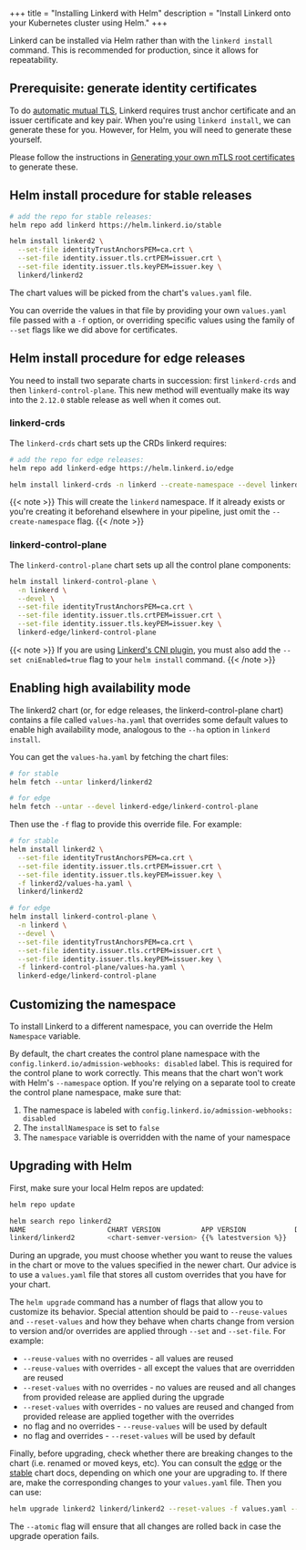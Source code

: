 +++
title = "Installing Linkerd with Helm"
description = "Install Linkerd onto your Kubernetes cluster using Helm."
+++

Linkerd can be installed via Helm rather than with the `linkerd install`
command. This is recommended for production, since it allows for repeatability.

## Prerequisite: generate identity certificates

To do [automatic mutual TLS](../../features/automatic-mtls/), Linkerd requires
trust anchor certificate and an issuer certificate and key pair. When you're
using `linkerd install`, we can generate these for you. However, for Helm,
you will need to generate these yourself.

Please follow the instructions in [Generating your own mTLS root
certificates](../generate-certificates/) to generate these.

## Helm install procedure for stable releases

```bash
# add the repo for stable releases:
helm repo add linkerd https://helm.linkerd.io/stable

helm install linkerd2 \
  --set-file identityTrustAnchorsPEM=ca.crt \
  --set-file identity.issuer.tls.crtPEM=issuer.crt \
  --set-file identity.issuer.tls.keyPEM=issuer.key \
  linkerd/linkerd2
```

The chart values will be picked from the chart's `values.yaml` file.

You can override the values in that file by providing your own `values.yaml`
file passed with a `-f` option, or overriding specific values using the family of
`--set` flags like we did above for certificates.

## Helm install procedure for edge releases

You need to install two separate charts in succession: first `linkerd-crds` and
then `linkerd-control-plane`. This new method will eventually make its way into
the `2.12.0` stable release as well when it comes out.

### linkerd-crds

The `linkerd-crds` chart sets up the CRDs linkerd requires:

```bash
# add the repo for edge releases:
helm repo add linkerd-edge https://helm.linkerd.io/edge

helm install linkerd-crds -n linkerd --create-namespace --devel linkerd-edge/linkerd-crds
```

{{< note >}}
This will create the `linkerd` namespace. If it already exists or you're
creating it beforehand elsewhere in your pipeline, just omit the
`--create-namespace` flag.
{{< /note >}}

### linkerd-control-plane

The `linkerd-control-plane` chart sets up all the control plane components:

```bash
helm install linkerd-control-plane \
  -n linkerd \
  --devel \
  --set-file identityTrustAnchorsPEM=ca.crt \
  --set-file identity.issuer.tls.crtPEM=issuer.crt \
  --set-file identity.issuer.tls.keyPEM=issuer.key \
  linkerd-edge/linkerd-control-plane
```

{{< note >}}
If you are using [Linkerd's CNI plugin](../../features/cni/), you must also add the
`--set cniEnabled=true` flag to your `helm install` command.
{{< /note >}}

## Enabling high availability mode

The linkerd2 chart (or, for edge releases, the linkerd-control-plane chart)
contains a file called `values-ha.yaml` that overrides some default values to
enable high availability mode, analogous to the `--ha` option in `linkerd
install`.

You can get the `values-ha.yaml` by fetching the chart files:

```bash
# for stable
helm fetch --untar linkerd/linkerd2

# for edge
helm fetch --untar --devel linkerd-edge/linkerd-control-plane
```

Then use the `-f` flag to provide this override file. For example:

```bash
# for stable
helm install linkerd2 \
  --set-file identityTrustAnchorsPEM=ca.crt \
  --set-file identity.issuer.tls.crtPEM=issuer.crt \
  --set-file identity.issuer.tls.keyPEM=issuer.key \
  -f linkerd2/values-ha.yaml \
  linkerd/linkerd2

# for edge
helm install linkerd-control-plane \
  -n linkerd \
  --devel \
  --set-file identityTrustAnchorsPEM=ca.crt \
  --set-file identity.issuer.tls.crtPEM=issuer.crt \
  --set-file identity.issuer.tls.keyPEM=issuer.key \
  -f linkerd-control-plane/values-ha.yaml \
  linkerd-edge/linkerd-control-plane
```

## Customizing the namespace

To install Linkerd to a different namespace, you can override the Helm
`Namespace` variable.

By default, the chart creates the control plane namespace with the
`config.linkerd.io/admission-webhooks: disabled` label. This is required for the
control plane to work correctly. This means that the chart won't work with
Helm's `--namespace` option.  If you're relying on a separate tool to create the
control plane namespace, make sure that:

1. The namespace is labeled with `config.linkerd.io/admission-webhooks: disabled`
1. The `installNamespace` is set to `false`
1. The `namespace` variable is overridden with the name of your namespace

## Upgrading with Helm

First, make sure your local Helm repos are updated:

```bash
helm repo update

helm search repo linkerd2
NAME                    CHART VERSION          APP VERSION            DESCRIPTION
linkerd/linkerd2        <chart-semver-version> {{% latestversion %}}    Linkerd gives you observability, reliability, and securit...
```

During an upgrade, you must choose whether you want to reuse the values in the
chart or move to the values specified in the newer chart.  Our advice is to use
a `values.yaml` file that stores all custom overrides that you have for your
chart.

The `helm upgrade` command has a number of flags that allow you to customize its
behavior. Special attention should be paid to `--reuse-values` and
`--reset-values` and how they behave when charts change from version to version
and/or overrides are applied through `--set` and `--set-file`.  For example:

- `--reuse-values` with no overrides - all values are reused
- `--reuse-values` with overrides - all except the values that are overridden
are reused
- `--reset-values` with no overrides - no values are reused and all changes
from provided release are applied during the upgrade
- `--reset-values` with overrides - no values are reused and changed from
provided release are applied together with the overrides
- no flag and no overrides - `--reuse-values` will be used by default
- no flag and overrides - `--reset-values` will be used by default

Finally, before upgrading, check whether there are breaking changes to the chart
(i.e. renamed or moved keys, etc). You can consult the
[edge](https://hub.helm.sh/charts/linkerd2-edge/linkerd2) or the
[stable](https://hub.helm.sh/charts/linkerd2/linkerd2) chart docs, depending on
which one your are upgrading to. If there are, make the corresponding changes to
your `values.yaml` file. Then you can use:

```bash
helm upgrade linkerd2 linkerd/linkerd2 --reset-values -f values.yaml --atomic
```

The `--atomic` flag will ensure that all changes are rolled back in case the
upgrade operation fails.
